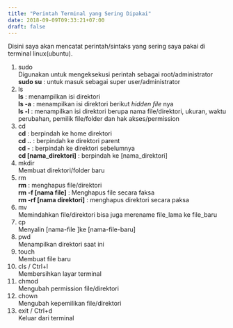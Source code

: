 ```yaml
---
title: "Perintah Terminal yang Sering Dipakai"
date: 2018-09-09T09:33:21+07:00
draft: false
---
```

Disini saya akan mencatat perintah/sintaks yang sering saya pakai di terminal linux(ubuntu).

1. sudo  
Digunakan untuk mengeksekusi perintah sebagai root/administrator  
**sudo su** : untuk masuk sebagai super user/administrator
2. ls  
**ls** : menampilkan isi direktori  
**ls -a** : menampilkan isi direktori berikut *hidden file* nya  
**ls -l** : menampilkan isi direktori berupa nama file/direktori, ukuran, waktu perubahan, pemilik file/folder dan hak akses/permission
3. cd  
**cd** : berpindah ke home direktori  
**cd ..** : berpindah ke direktori parent  
**cd -** : berpindah ke direktori sebelumnya  
**cd [nama_direktori]** : berpindah ke [nama_direktori]
4. mkdir  
Membuat direktori/folder baru
5. rm  
**rm** : menghapus file/direktori  
**rm -f [nama file]** : Menghapus file secara faksa  
**rm -rf [nama direktori]** : menghapus direktori secara paksa
6. mv  
Memindahkan file/direktori bisa juga merename file_lama ke file_baru
7. cp  
Menyalin [nama-file ]ke [nama-file-baru]
8. pwd  
Menampilkan direktori saat ini
9. touch  
Membuat file baru
10. cls / Ctrl+l  
Membersihkan layar terminal
11. chmod  
Mengubah permission file/direktori
12. chown  
Mengubah kepemilikan file/direktori
13. exit / Ctrl+d  
Keluar dari terminal
